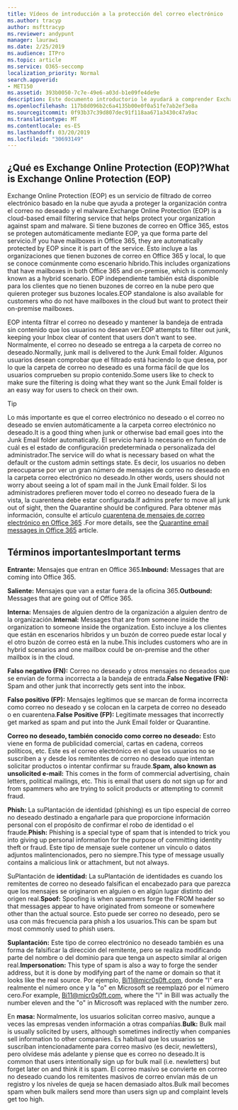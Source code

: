 ```yaml
---
title: Vídeos de introducción a la protección del correo electrónico
ms.author: tracyp
author: msfttracyp
ms.reviewer: andypunt
manager: laurawi
ms.date: 2/25/2019
ms.audience: ITPro
ms.topic: article
ms.service: O365-seccomp
localization_priority: Normal
search.appverid:
- MET150
ms.assetid: 393b0050-7c7e-49e6-a03d-b1e09fe4de9e
description: Este documento introductorio le ayudará a comprender Exchange Online Protection (EOP) y una terminología importante. Esto es aplicable a los clientes de Office 365 que protegen buzones de correo hospedados en la nube de Exchange Online y a clientes independientes de EOP que protegen buzones locales como Exchange Server 2016.
ms.openlocfilehash: 117b8d096b2c6a4135b00e0f0a51fe7ab2ef3e8a
ms.sourcegitcommit: 0f93b37c39d807dec91f118aa671a3430c47a9ac
ms.translationtype: MT
ms.contentlocale: es-ES
ms.lasthandoff: 03/20/2019
ms.locfileid: "30693149"
---
```

## <a name="what-is-exchange-online-protection-eop"></a><span data-ttu-id="4a985-104">¿Qué es Exchange Online Protection (EOP)?</span><span class="sxs-lookup"><span data-stu-id="4a985-104">What is Exchange Online Protection (EOP)</span></span>

<span data-ttu-id="4a985-105">Exchange Online Protection (EOP) es un servicio de filtrado de correo electrónico basado en la nube que ayuda a proteger la organización contra el correo no deseado y el malware.</span><span class="sxs-lookup"><span data-stu-id="4a985-105">Exchange Online Protection (EOP) is a cloud-based email filtering service that helps protect your organization against spam and malware.</span></span> <span data-ttu-id="4a985-106">Si tiene buzones de correo en Office 365, estos se protegen automáticamente mediante EOP, ya que forma parte del servicio.</span><span class="sxs-lookup"><span data-stu-id="4a985-106">If you have mailboxes in Office 365, they are automatically protected by EOP since it is part of the service.</span></span> <span data-ttu-id="4a985-107">Esto incluye a las organizaciones que tienen buzones de correo en Office 365 y local, lo que se conoce comúnmente como escenario híbrido.</span><span class="sxs-lookup"><span data-stu-id="4a985-107">This includes organizations that have mailboxes in both Office 365 and on-premise, which is commonly known as a hybrid scenario.</span></span> <span data-ttu-id="4a985-108">EOP independiente también está disponible para los clientes que no tienen buzones de correo en la nube pero que quieren proteger sus buzones locales.</span><span class="sxs-lookup"><span data-stu-id="4a985-108">EOP standalone is also available for customers who do not have mailboxes in the cloud but want to protect their on-premise mailboxes.</span></span> 

<span data-ttu-id="4a985-109">EOP intenta filtrar el correo no deseado y mantener la bandeja de entrada sin contenido que los usuarios no desean ver.</span><span class="sxs-lookup"><span data-stu-id="4a985-109">EOP attempts to filter out junk, keeping your Inbox clear of content that users don't want to see.</span></span> <span data-ttu-id="4a985-110">Normalmente, el correo no deseado se entrega a la carpeta de correo no deseado.</span><span class="sxs-lookup"><span data-stu-id="4a985-110">Normally, junk mail is delivered to the Junk Email folder.</span></span> <span data-ttu-id="4a985-111">Algunos usuarios desean comprobar que el filtrado está haciendo lo que desea, por lo que la carpeta de correo no deseado es una forma fácil de que los usuarios comprueben su propio contenido.</span><span class="sxs-lookup"><span data-stu-id="4a985-111">Some users like to check to make sure the filtering is doing what they want so the Junk Email folder is an easy way for users to check on their own.</span></span>  

> [!TIP]
> <span data-ttu-id="4a985-112">Lo más importante es que el correo electrónico no deseado o el correo no deseado se envíen automáticamente a la carpeta correo electrónico no deseado.</span><span class="sxs-lookup"><span data-stu-id="4a985-112">It is a good thing when junk or otherwise bad email goes into the Junk Email folder automatically.</span></span> <span data-ttu-id="4a985-113">El servicio hará lo necesario en función de cuál es el estado de configuración predeterminada o personalizada del administrador.</span><span class="sxs-lookup"><span data-stu-id="4a985-113">The service will do what is necessary based on what the default or the custom admin settings state.</span></span> <span data-ttu-id="4a985-114">Es decir, los usuarios no deben preocuparse por ver un gran número de mensajes de correo no deseado en la carpeta correo electrónico no deseado.</span><span class="sxs-lookup"><span data-stu-id="4a985-114">In other words, users should not worry about seeing a lot of spam mail in the Junk Email folder.</span></span> <span data-ttu-id="4a985-115">Si los administradores prefieren mover todo el correo no deseado fuera de la vista, la cuarentena debe estar configurada.</span><span class="sxs-lookup"><span data-stu-id="4a985-115">If admins prefer to move all junk out of sight, then the Quarantine should be configured.</span></span> <span data-ttu-id="4a985-116">Para obtener más información, consulte el artículo [cuarentena de mensajes de correo electrónico en Office 365](quarantine-email-messages.md) .</span><span class="sxs-lookup"><span data-stu-id="4a985-116">For more details, see the [Quarantine email messages in Office 365](quarantine-email-messages.md) article.</span></span>

## <a name="important-terms"></a><span data-ttu-id="4a985-117">Términos importantes</span><span class="sxs-lookup"><span data-stu-id="4a985-117">Important terms</span></span>

<span data-ttu-id="4a985-118">**Entrante:** Mensajes que entran en Office 365.</span><span class="sxs-lookup"><span data-stu-id="4a985-118">**Inbound:** Messages that are coming into Office 365.</span></span>

<span data-ttu-id="4a985-119">**Saliente:** Mensajes que van a estar fuera de la oficina 365.</span><span class="sxs-lookup"><span data-stu-id="4a985-119">**Outbound:** Messages that are going out of Office 365.</span></span>

<span data-ttu-id="4a985-120">**Interna:** Mensajes de alguien dentro de la organización a alguien dentro de la organización.</span><span class="sxs-lookup"><span data-stu-id="4a985-120">**Internal:** Messages that are from someone inside the organization to someone inside the organization.</span></span> <span data-ttu-id="4a985-121">Esto incluye a los clientes que están en escenarios híbridos y un buzón de correo puede estar local y el otro buzón de correo está en la nube.</span><span class="sxs-lookup"><span data-stu-id="4a985-121">This includes customers who are in hybrid scenarios and one mailbox could be on-premise and the other mailbox is in the cloud.</span></span>

<span data-ttu-id="4a985-122">**Falso negativo (FN):** Correo no deseado y otros mensajes no deseados que se envían de forma incorrecta a la bandeja de entrada.</span><span class="sxs-lookup"><span data-stu-id="4a985-122">**False Negative (FN):** Spam and other junk that incorrectly gets sent into the inbox.</span></span>

<span data-ttu-id="4a985-123">**Falso positivo (FP):** Mensajes legítimos que se marcan de forma incorrecta como correo no deseado y se colocan en la carpeta de correo no deseado o en cuarentena.</span><span class="sxs-lookup"><span data-stu-id="4a985-123">**False Positive (FP):** Legitimate messages that incorrectly get marked as spam and put into the Junk Email folder or Quarantine.</span></span>

<span data-ttu-id="4a985-124">**Correo no deseado, también conocido como correo no deseado:** Esto viene en forma de publicidad comercial, cartas en cadena, correos políticos, etc. Este es el correo electrónico en el que los usuarios no se suscriben a y desde los remitentes de correo no deseado que intentan solicitar productos o intentar confirmar su fraude.</span><span class="sxs-lookup"><span data-stu-id="4a985-124">**Spam, also known as unsolicited e-mail:** This comes in the form of commercial advertising, chain letters, political mailings, etc. This is email that users do not sign up for and from spammers who are trying to solicit products or attempting to commit fraud.</span></span>

<span data-ttu-id="4a985-125">**Phish:** La suPlantación de identidad (phishing) es un tipo especial de correo no deseado destinado a engañarle para que proporcione información personal con el propósito de confirmar el robo de identidad o el fraude.</span><span class="sxs-lookup"><span data-stu-id="4a985-125">**Phish:** Phishing is a special type of spam that is intended to trick you into giving up personal information for the purpose of committing identity theft or fraud.</span></span> <span data-ttu-id="4a985-126">Este tipo de mensaje suele contener un vínculo o datos adjuntos malintencionados, pero no siempre.</span><span class="sxs-lookup"><span data-stu-id="4a985-126">This type of message usually contains a malicious link or attachment, but not always.</span></span>

<span data-ttu-id="4a985-127">SuPlantación de **identidad:** La suPlantación de identidades es cuando los remitentes de correo no deseado falsifican el encabezado para que parezca que los mensajes se originaron en alguien o en algún lugar distinto del origen real.</span><span class="sxs-lookup"><span data-stu-id="4a985-127">**Spoof:** Spoofing is when spammers forge the FROM header so that messages appear to have originated from someone or somewhere other than the actual source.</span></span> <span data-ttu-id="4a985-128">Esto puede ser correo no deseado, pero se usa con más frecuencia para phish a los usuarios.</span><span class="sxs-lookup"><span data-stu-id="4a985-128">This can be spam but most commonly used to phish users.</span></span>

<span data-ttu-id="4a985-129">**Suplantación:** Este tipo de correo electrónico no deseado también es una forma de falsificar la dirección del remitente, pero se realiza modificando parte del nombre o del dominio para que tenga un aspecto similar al origen real.</span><span class="sxs-lookup"><span data-stu-id="4a985-129">**Impersonation:** This type of spam is also a way to forge the sender address, but it is done by modifying part of the name or domain so that it looks like the real source.</span></span> <span data-ttu-id="4a985-130">Por ejemplo, Bi11@micr0s0ft.com, donde "l" era realmente el número once y la "o" en Microsoft se reemplazó por el número cero.</span><span class="sxs-lookup"><span data-stu-id="4a985-130">For example, Bi11@micr0s0ft.com, where the "l" in Bill was actually the number eleven and the "o" in Microsoft was replaced with the number zero.</span></span>

<span data-ttu-id="4a985-131">En **masa:** Normalmente, los usuarios solicitan correo masivo, aunque a veces las empresas venden información a otras compañías.</span><span class="sxs-lookup"><span data-stu-id="4a985-131">**Bulk:** Bulk mail is usually solicited by users, although sometimes indirectly when companies sell information to other companies.</span></span> <span data-ttu-id="4a985-132">Es habitual que los usuarios se suscriban intencionadamente para correo masivo (es decir, newletters), pero olvídese más adelante y piense que es correo no deseado.</span><span class="sxs-lookup"><span data-stu-id="4a985-132">It is common that users intentionally sign up for bulk mail (i.e. newletters) but forget later on and think it is spam.</span></span> <span data-ttu-id="4a985-133">El correo masivo se convierte en correo no deseado cuando los remitentes masivos de correo envían más de un registro y los niveles de queja se hacen demasiado altos.</span><span class="sxs-lookup"><span data-stu-id="4a985-133">Bulk mail becomes spam when bulk mailers send more than users sign up and complaint levels get too high.</span></span>
